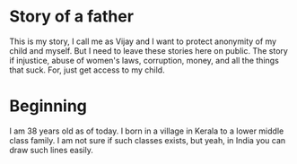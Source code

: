 # Story of a father

This is my story, I call me as Vijay and I want to protect anonymity of my child and myself. But I need to leave these stories here on public. The story if injustice, abuse of women's laws, corruption, money, and all the things that suck. For, just get access to my child.

# Beginning
I am 38 years old as of today. I born in a village in Kerala to a lower middle class family. I am not sure if such classes exists, but yeah, in India you can draw such lines easily. 